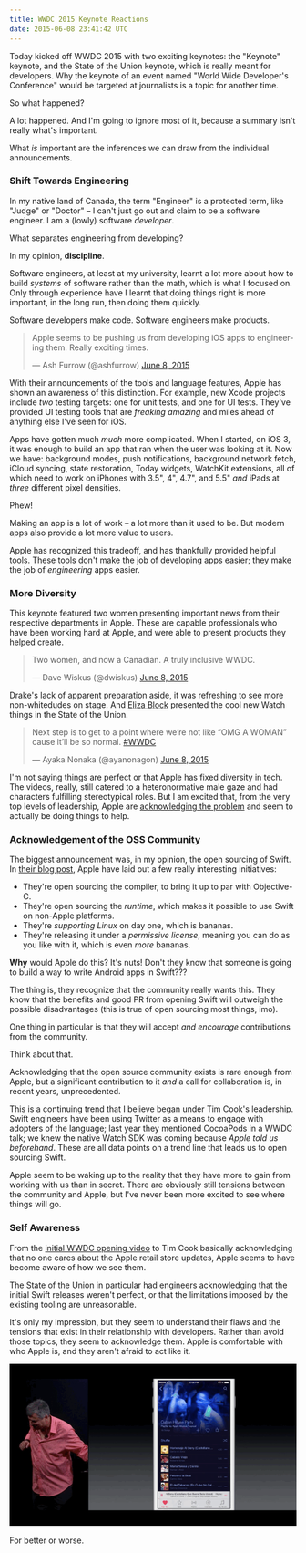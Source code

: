 ```yaml
---
title: WWDC 2015 Keynote Reactions
date: 2015-06-08 23:41:42 UTC
---
```


Today kicked off WWDC 2015 with two exciting keynotes: the "Keynote" keynote, and the State of the Union keynote, which is really meant for developers. Why the keynote of an event named "World Wide Developer's Conference" would be targeted at journalists is a topic for another time. 

So what happened? 

<!-- more -->

A lot happened. And I'm going to ignore most of it, because a summary isn't really what's important. 

What _is_ important are the inferences we can draw from the individual announcements. 

### Shift Towards Engineering

In my native land of Canada, the term "Engineer" is a  protected term, like "Judge" or "Doctor" – I can't just go out and claim to be a software engineer. I am a (lowly) software _developer_.  

What separates engineering from developing? 

In my opinion, **discipline**. 

Software engineers, at least at my university, learnt a lot more about how to build _systems_ of software rather than the math, which is what I focused on. Only through experience have I learnt that doing things right is more important, in the long run, then doing them quickly. 

Software developers make code. Software engineers make products.

<blockquote class="twitter-tweet" lang="en"><p lang="en" dir="ltr">Apple seems to be pushing us from developing iOS apps to engineering them. Really exciting times.</p>&mdash; Ash Furrow (@ashfurrow) <a href="https://twitter.com/ashfurrow/status/608049688760197122">June 8, 2015</a></blockquote>

With their announcements of the tools and language features, Apple has shown an awareness of this distinction. For example, new Xcode projects include _two_ testing targets: one for unit tests, and one for UI tests. They've provided UI testing tools that are _freaking amazing_ and miles ahead of anything else I've seen for iOS.

Apps have gotten much _much_ more complicated. When I started, on iOS 3, it was enough to build an app that ran when the user was looking at it. Now we have: background modes, push notifications, background network fetch, iCloud syncing, state restoration, Today widgets, WatchKit extensions, all of which need to work on iPhones with 3.5", 4", 4.7", and 5.5" _and_ iPads at _three_ different pixel densities.

Phew!

Making an app is a lot of work – a lot more than it used to be. But modern apps also provide a lot more value to users. 

Apple has recognized this tradeoff, and has thankfully provided helpful tools. These tools don't make the job of developing apps easier; they make the job of _engineering_ apps easier. 

### More Diversity

This keynote featured two women presenting important news from their respective departments in Apple. These are capable professionals who have been working hard at Apple, and were able to present products they helped create. 

<blockquote class="twitter-tweet" lang="en"><p lang="en" dir="ltr">Two women, and now a Canadian. A truly inclusive WWDC.</p>&mdash; Dave Wiskus (@dwiskus) <a href="https://twitter.com/dwiskus/status/607986303297200128">June 8, 2015</a></blockquote>

Drake's lack of apparent preparation aside, it was refreshing to see more non-whitedudes on stage. And [Eliza Block](http://twitter.com/elizablock) presented the cool new Watch things in the State of the Union. 

<blockquote class="twitter-tweet" lang="en"><p lang="en" dir="ltr">Next step is to get to a point where we’re not like “OMG A WOMAN” cause it’ll be so normal. <a href="https://twitter.com/hashtag/WWDC?src=hash">#WWDC</a></p>&mdash; Ayaka Nonaka (@ayanonagon) <a href="https://twitter.com/ayanonagon/status/607973285779763201">June 8, 2015</a></blockquote>

I'm not saying things are perfect or that Apple has fixed diversity in tech. The videos, really, still catered to a heteronormative male gaze and had characters fulfilling stereotypical roles. But I am excited that, from the very top levels of leadership, Apple are [acknowledging the problem](http://mashable.com/2015/06/08/tim-cook-apple-diversity-women-future/) and seem to actually be doing things to help. 

### Acknowledgement of the OSS Community

The biggest announcement was, in my opinion, the open sourcing of Swift. In [their blog post](https://developer.apple.com/swift/blog/?id=29), Apple have laid out a few really interesting initiatives: 

- They're open sourcing the compiler, to bring it up to par with Objective-C.
- They're open sourcing the *runtime*, which makes it possible to use Swift on non-Apple platforms. 
- They're _supporting Linux_ on day one, which is bananas.
- They're releasing it under a _permissive license_, meaning you can do as you like with it, which is even _more_ bananas.

**Why** would Apple do this? It's nuts! Don't they know that someone is going to build a way to write Android apps in Swift???

The thing is, they recognize that the community really wants this. They know that the benefits and good PR from opening Swift will outweigh the possible disadvantages (this is true of open sourcing most things, imo). 

One thing in particular is that they will accept _and encourage_ contributions from the community. 

Think about that. 

Acknowledging that the open source community exists is rare enough from Apple, but a significant contribution to it _and_ a call for collaboration is, in recent years, unprecedented. 

This is a continuing trend that I believe began under Tim Cook's leadership. Swift engineers have been using Twitter as a means to engage with adopters of the language; last year they mentioned CocoaPods in a WWDC talk; we knew the native Watch SDK was coming because _Apple told us beforehand_. These are all data points on a trend line that leads us to open sourcing Swift. 

Apple seem to be waking up to the reality that they have more to gain from working with us than in secret. There are obviously still tensions between the community and Apple, but I've never been more excited to see where things will go.

### Self Awareness

From the [initial WWDC opening video](http://mashable.com/2015/06/08/apple-wwdc-bill-hader/) to Tim Cook basically acknowledging that no one cares about the Apple retail store updates, Apple seems to have become aware of how we see them. 

The State of the Union in particular had engineers acknowledging that the initial Swift releases weren't perfect, or that the limitations imposed by the existing tooling are unreasonable. 

It's only my impression, but they seem to understand their flaws and the tensions that exist in their relationship with developers. Rather than avoid those topics, they seem to acknowledge them. Apple is comfortable with who Apple is, and they aren't afraid to act like it. 

[![](/img/blog/wwdc-2015/eddywhatareyoudoingeddy.gif)](http://mashable.com/2015/06/08/eddy-cue-dancing-apple/)

For better or worse. 

<script async src="//platform.twitter.com/widgets.js" charset="utf-8"></script>
